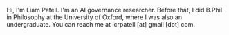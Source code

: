 Hi, I'm Liam Patell.
I'm an AI governance researcher. Before that, I did B.Phil in Philosophy at the University of Oxford, where I was also an undergraduate.
You can reach me at lcrpatell [at] gmail [dot] com.
